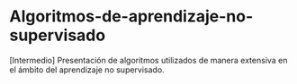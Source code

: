 # Algoritmos-de-aprendizaje-no-supervisado
[Intermedio] Presentación de algoritmos utilizados de manera extensiva en el ámbito del aprendizaje no supervisado.

